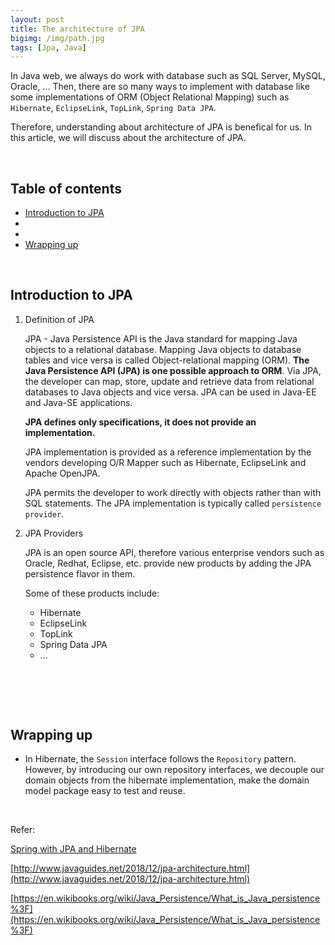 ```yaml
---
layout: post
title: The architecture of JPA
bigimg: /img/path.jpg
tags: [Jpa, Java]
---
```


In Java web, we always do work with database such as SQL Server, MySQL, Oracle, ... Then, there are so many ways to implement with database like some implementations of ORM (Object Relational Mapping) such as ```Hibernate```, ```EclipseLink```, ```TopLink```, ```Spring Data JPA```.

Therefore, understanding about architecture of JPA is benefical for us. In this article, we will discuss about the architecture of JPA. 

<br>

## Table of contents
- [Introduction to JPA](#introduction-to-jpa)
- []()
- []()
- [Wrapping up](#wrapping-up)


<br>

## Introduction to JPA

1. Definition of JPA

    JPA - Java Persistence API is the Java standard for mapping Java objects to a relational database. Mapping Java objects to database tables and vice versa is called Object-relational mapping (ORM). **The Java Persistence API (JPA) is one possible approach to ORM**. Via JPA, the developer can map, store, update and retrieve data from relational databases to Java objects and vice versa. JPA can be used in Java-EE and Java-SE applications.

    **JPA defines only specifications, it does not provide an implementation.**

    JPA implementation is provided as a reference implementation by the vendors developing O/R Mapper such as Hibernate, EclipseLink and Apache OpenJPA.

    JPA permits the developer to work directly with objects rather than with SQL statements. The JPA implementation is typically called ```persistence provider```.

2. JPA Providers

    JPA is an open source API, therefore various enterprise vendors such as Oracle, Redhat, Eclipse, etc. provide new products by adding the JPA persistence flavor in them. 

    Some of these products include: 
    - Hibernate
    - EclipseLink
    - TopLink
    - Spring Data JPA
    - ...

<br>

## 




<br>

## Wrapping up
- In Hibernate, the ```Session``` interface follows the ```Repository``` pattern. However, by introducing our own repository interfaces, we decouple our domain objects from the hibernate implementation, make the domain model package easy to test and reuse.


<br>

Refer:

[Spring with JPA and Hibernate](https://app.pluralsight.com/library/courses/spring-jpa-hibernate/table-of-contents)

[http://www.javaguides.net/2018/12/jpa-architecture.html](http://www.javaguides.net/2018/12/jpa-architecture.html)

[https://en.wikibooks.org/wiki/Java_Persistence/What_is_Java_persistence%3F](https://en.wikibooks.org/wiki/Java_Persistence/What_is_Java_persistence%3F)

